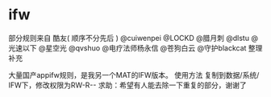 # ifw
部分规则来自 
酷友( 顺序不分先后 )
@cuiwenpei @LOCKD @腊月刺 @dlstu @光速以下 @星空光
@qvshuo @电疗法师杨永信 @苍狗白云 @守护blackcat
整理补充

大量国产appifw规则，是我另一个MAT的IFW版本。
使用方法
复制到数据/系统/ IFW下，修改权限为RW-R--
求助：希望有人能去除一下重复的部分，谢谢了
